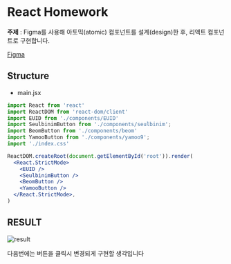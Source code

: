 # React Homework

**주제** : Figma를 사용해 아토믹(atomic) 컴포넌트를 설계(design)한 후, 리액트 컴포넌트로 구현합니다.

[Figma](https://www.figma.com/file/yrqOJbPBtbpgyGGRfuvl3y/%EC%95%84%ED%86%A0%EB%AF%B9-%EB%94%94%EC%9E%90%EC%9D%B8?type=design&node-id=0-1&mode=design&t=N2topnr0cuvdqXDE-0)

## Structure
- main.jsx
```jsx
import React from 'react'
import ReactDOM from 'react-dom/client'
import EUID from './components/EUID'
import SeulbinimButton from './components/seulbinim';
import BeomButton from './components/beom'
import YamooButton from './components/yamoo9';
import './index.css'

ReactDOM.createRoot(document.getElementById('root')).render(
  <React.StrictMode>
    <EUID />
    <SeulbinimButton />
    <BeomButton />
    <YamooButton />
  </React.StrictMode>,
)

```

## RESULT
![result](https://github.com/wlstmd1004v/react-homework/assets/111503649/395d4d50-e04f-4d91-bfa7-1f6353ce5f6e)





다음번에는 버튼을 클릭시 변경되게 구현할 생각입니다